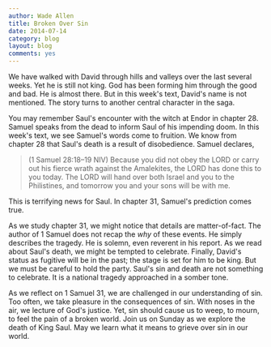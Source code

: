 ```yaml
---
author: Wade Allen
title: Broken Over Sin
date: 2014-07-14
category: blog
layout: blog
comments: yes
---
```

 
We have walked with David through hills and valleys over the last several weeks. Yet he is still not king. God has been forming him through the good and bad. He is almost there. But in this week's text, David's name is not mentioned. The story turns to another central character in the saga. 

You may remember Saul's encounter with the witch at Endor in chapter 28. Samuel speaks from the dead to inform Saul of his impending doom. In this week's text, we see Samuel's words come to fruition. We know from chapter 28 that Saul's death is a result of disobedience. Samuel declares,

>(1 Samuel 28:18–19 NIV) Because you did not obey the LORD or carry out his fierce wrath against the Amalekites, the LORD has done this to you today. The LORD will hand over both Israel and you to the Philistines, and tomorrow you and your sons will be with me.

This is terrifying news for Saul. In chapter 31, Samuel's prediction comes true. 

As we study chapter 31, we might notice that details are matter-of-fact. The author of 1 Samuel does not recap the *why* of these events. He simply describes the tragedy. He is solemn, even reverent in his report. As we read about Saul's death, we might be tempted to celebrate. Finally, David's status as fugitive will be in the past; the stage is set for him to be king. But we must be careful to hold the party. Saul's sin and death are not something to celebrate. It is a national tragedy approached in a somber tone. 

As we reflect on 1 Samuel 31, we are challenged in our understanding of sin. Too often, we take pleasure in the consequences of sin. With noses in the air, we lecture of God's justice. Yet, sin should cause us to weep, to mourn, to feel the pain of a broken world. Join us on Sunday as we explore the death of King Saul. May we learn what it means to grieve over sin in our world.


